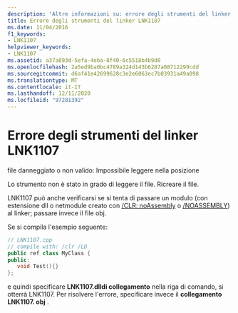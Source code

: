 ```yaml
---
description: 'Altre informazioni su: errore degli strumenti del linker LNK1107'
title: Errore degli strumenti del linker LNK1107
ms.date: 11/04/2016
f1_keywords:
- LNK1107
helpviewer_keywords:
- LNK1107
ms.assetid: a37a893d-5efa-4eba-8f40-6c5518b4b9d0
ms.openlocfilehash: 2a5ed9ba0bc4789a324d143b6287a08712299cdd
ms.sourcegitcommit: d6af41e42699628c3e2e6063ec7b03931a49a098
ms.translationtype: MT
ms.contentlocale: it-IT
ms.lasthandoff: 12/11/2020
ms.locfileid: "97281392"
---
```

# <a name="linker-tools-error-lnk1107"></a>Errore degli strumenti del linker LNK1107

file danneggiato o non valido: Impossibile leggere nella posizione

Lo strumento non è stato in grado di leggere il file. Ricreare il file.

LNK1107 può anche verificarsi se si tenta di passare un modulo (con estensione dll o netmodule creato con [/CLR: noAssembly](../../build/reference/clr-common-language-runtime-compilation.md) o  [/NOASSEMBLY](../../build/reference/noassembly-create-a-msil-module.md)) al linker; passare invece il file obj.

Se si compila l'esempio seguente:

```cpp
// LNK1107.cpp
// compile with: /clr /LD
public ref class MyClass {
public:
   void Test(){}
};
```

e quindi specificare **LNK1107.dlldi collegamento** nella riga di comando, si otterrà LNK1107.  Per risolvere l'errore, specificare invece il **collegamento LNK1107. obj** .
